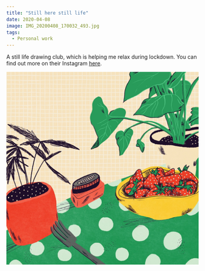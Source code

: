 ```yaml
---
title: "Still here still life"
date: 2020-04-08
image: IMG_20200408_170032_493.jpg
tags:
  - Personal work
---
```


A still life drawing club, which is helping me relax during lockdown. You can find out more on their Instagram [here](https://www.instagram.com/stillherestilllife/).

![Still life 1](IMG_20200408_170032_493.jpg)


